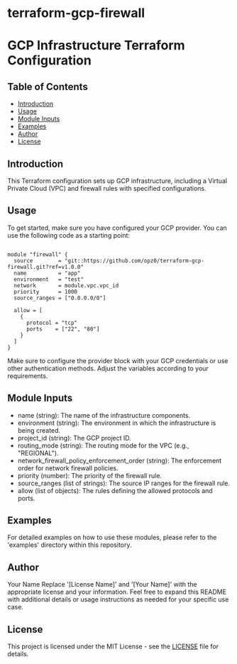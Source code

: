 # terraform-gcp-firewall
# GCP Infrastructure Terraform Configuration

## Table of Contents

- [Introduction](#introduction)
- [Usage](#usage)
- [Module Inputs](#module-inputs)
- [Examples](#examples)
- [Author](#author)
- [License](#license)

## Introduction

This Terraform configuration sets up GCP infrastructure, including a Virtual Private Cloud (VPC) and firewall rules with specified configurations.

## Usage

To get started, make sure you have configured your GCP provider. You can use the following code as a starting point:

```hcl

module "firewall" {
  source        = "git::https://github.com/opz0/terraform-gcp-firewall.git?ref=v1.0.0"
  name          = "app"
  environment   = "test"
  network       = module.vpc.vpc_id
  priority      = 1000
  source_ranges = ["0.0.0.0/0"]

  allow = [
    {
      protocol = "tcp"
      ports    = ["22", "80"]
    }
  ]
}
```
Make sure to configure the provider block with your GCP credentials or use other authentication methods. Adjust the variables according to your requirements.

## Module Inputs
- name (string): The name of the infrastructure components.
- environment (string): The environment in which the infrastructure is being created.
- project_id (string): The GCP project ID.
- routing_mode (string): The routing mode for the VPC (e.g., "REGIONAL").
- network_firewall_policy_enforcement_order (string): The enforcement order for network firewall policies.
- priority (number): The priority of the firewall rule.
- source_ranges (list of strings): The source IP ranges for the firewall rule.
- allow (list of objects): The rules defining the allowed protocols and ports.

## Examples
For detailed examples on how to use these modules, please refer to the 'examples' directory within this repository.
## Author
Your Name Replace '[License Name]' and '[Your Name]' with the appropriate license and your information. Feel free to expand this README with additional details or usage instructions as needed for your specific use case.

## License
This project is licensed under the MIT License - see the [LICENSE](https://github.com/opz0/terraform-gcp-firewall/blob/master/LICENCE) file for details.
